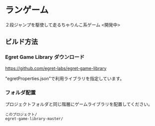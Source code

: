 # ランゲーム

２段ジャンプを駆使して走るちゃりんこ系ゲーム
<開発中>

## ビルド方法

### Egret Game Library ダウンロード
<https://github.com/egret-labs/egret-game-library>

"egretProperties.json"で利用ライブラリを指定しています。

### フォルダ配置
プロジェクトフォルダと同じ階層にゲームライブラリを配置してください。

```
このプロジェクト/
egret-game-library-master/
```
